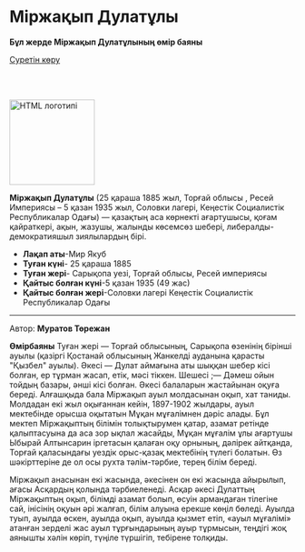 <!DOCTYPE html>
<!-- Бұл HTML құжатының басталуы -->
 
<html lang="kk">
<!-- lang="kk" – беттегі мәтін қазақ тілінде екенін көрсетеді -->
 
<head>
 <meta charset="UTF-8">
 <!-- Қазақ әріптері дұрыс шығуы үшін кодировка UTF-8 -->
 
 <meta name="viewport" content="width=device-width, initial-scale=1.0">
 <!-- Мобильді құрылғыларда бетті дұрыс көрсету үшін -->
 
 <title>Менің алғашқы бетім</title>
 <!-- Браузер қойындысында шығатын атау -->
</head>
 
<body>
 <!-- Беттегі көрінетін барлық мазмұн осы жерге жазылады -->
 
 <h1>Міржақып Дулатұлы</h1>
 <!-- Ең үлкен тақырып (heading 1) -->
 
 <p><b>Бұл жерде Міржақып Дулатұлының өмір баяны</b></p>
 <!-- Параграф мәтіні -->
 
 <a href="https://upload.wikimedia.org/wikipedia/kk/thumb/6/61/%D0%9C%D1%96%D1%80%D0%B6%D0%B0%D2%9B%D1%8B%D0%BF_%D0%94%D1%83%D0%BB%D0%B0%D1%82%D0%BE%D0%B2.jpg/250px-%D0%9C%D1%96%D1%80%D0%B6%D0%B0%D2%9B%D1%8B%D0%BF_%D0%94%D1%83%D0%BB%D0%B0%D1%82%D0%BE%D0%B2.jpg" target="_blank">Суретін көру</a>
 <!-- Сілтеме: href="..." – қайда апарады; target="_blank" – жаңа бетте ашады -->
 
 
 <br><br>
 <!-- Жаңа жолға көшіру -->
 
 <img src="https://upload.wikimedia.org/wikipedia/commons/thumb/2/2b/Dulatov_Mirjakip.jpg/250px-Dulatov_Mirjakip.jpg" 
      alt="HTML логотипі" width="150">
 <!-- Сурет қосу: src – сурет мекенжайы; alt – сурет шықпаса мәтін; width – ені -->
<b>Міржақып Дулатұлы</b> (25 қараша 1885 жыл, Торғай облысы , Ресей Империясы – 5 қазан 1935 жыл, Соловки лагері, Кеңестік Социалистік Республикалар Одағы) — қазақтың аса көрнекті ағартушысы, қоғам қайраткері, ақын, жазушы, жалынды көсемсөз шебері, либералды-демократияшыл зиялылардың бірі.
 <ul>
   <!-- Маркерлі тізім -->
   <li><b>Лақап аты</b>-Мир Якуб</li>
   <li><b>Туған күні</b>-	
25 қараша 1885</li>
   <li><b>Туған жері</b>-	
Сарықопа уезі, Торғай облысы, Ресей империясы</li>
   <li><b>Қайтыс болған күні</b>-5 қазан 1935 (49 жас)</li>
   <li><b>Қайтыс болған жері</b>-Соловки лагері Кеңестік Социалистік Республикалар Одағы</li>
 </ul>
 
 <hr>
 <!-- Көлденең сызық -->
 
 <p>Автор: <strong>Муратов Төрежан</strong></p>
 <!-- <strong> – мәтінді қалың етеді -->
</body>
</html>
<!-- HTML құжатының соңы -->
 
<b>Өмірбаяны</b>
Туған жері — Торғай облысының, Сарықопа өзенінің бірінші ауылы (қaзipгi Қостанай облысының Жанкелді ауданына қарасты "Қызбел" ауылы). Әкесі — Дулат аймағына аты шыққан шебер кісі болған, ер тұрман жасап, етік, мәсі тіккен. Шешесі ;— Дәмеш ойын тойдың базары, әнші кісі болған. Әкесі балаларын жастайынан оқуға береді. Алғашқыда бала Міржақып ауыл молдасынан оқып, хат таниды. Молдадан екі жыл оқығаннан кейін, 1897-1902 жылдары, ауыл мектебінде орысша оқытатын Мұқан мұғалімнен дәріс алады. Бұл мектеп Міржақыптың білімін толықтырумен қатар, азамат ретінде қалыптасуына да аса зор ықпал жасайды, Мұқан мұғалім ұлы ағартушы Ыбырай Алтынсарин іргетасын қалаған оқу орнының, дәлірек айтқанда, Торғай қаласындағы уездік орыс-қазақ мектебінің түлегі болатын. Өз шәкірттеріне де ол осы рухта тәлім-тәрбие, терең білім береді.

Міржақып анасынан екі жасында, әкесінен он екі жасында айырылып, ағасы Асқардың қолында тәрбиеленеді. Асқар әкесі Дулаттың Міржақыптың оқып, білімді азамат болып, өсуін армандаған тілегіне сай, інісінің оқуын әрі жалғап, білім алуына ерекше көңіл бөледі. Ауылда туып, ауылда өскен, ауылда оқып, ауылда қызмет етіп, «ауыл мұғалімі» атанған зерделі жас ауыл тұрғындарының ауыр тұрмысын, теңдігі жоқ аянышты хәлін көріп, түңіле түршігіп, тебірене толқиды.
